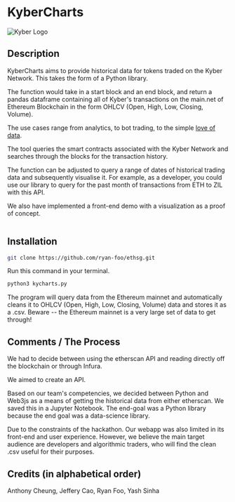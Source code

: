 # KyberCharts

![Kyber Logo](https://kyber.network/media/logos/kyber-logo.png)

## Description

KyberCharts aims to provide historical data for tokens traded on the Kyber Network. This takes the form of a Python library.

The function would take in a start block and an end block, and return a pandas dataframe containing all of Kyber's transactions on the main.net of Ethereum Blockchain in the form OHLCV (Open, High, Low, Closing, Volume).

The use cases range from analytics, to bot trading, to the simple [love of data](https://reddit.com/r/dataisbeautiful).

The tool queries the smart contracts associated with the Kyber Network and searches through the blocks for the transaction history.

The function can be adjusted to query a range of dates of historical trading data and subsequently visualise it. For example, as a developer, you could use our library to query for the past month of transactions from ETH to ZIL with this API.

We also have implemented a front-end demo with a visualization as a proof of concept.

```

```

## Installation

```bash
git clone https://github.com/ryan-foo/ethsg.git
```

Run this command in your terminal.

```bash
python3 kycharts.py
```

The program will query data from the Ethereum mainnet and automatically cleans it to OHLCV (Open, High, Low, Closing, Volume) data and stores it as a .csv. Beware -- the Ethereum mainnet is a very large set of data to get through!

## Comments / The Process

We had to decide between using the etherscan API and reading directly off the blockchain or through Infura.

We aimed to create an API.

Based on our team's competencies, we decided between Python and Web3js as a means of getting the historical data from either etherscan. We saved this in a Jupyter Notebook. The end-goal was a Python library because the end goal was a data-science library.

Due to the constraints of the hackathon. Our webapp was also limited in its front-end and user experience. However, we believe the main target audience are developers and algorithmic traders, who will find the clean .csv useful for their purposes.

## Credits (in alphabetical order)

Anthony Cheung, Jeffery Cao, Ryan Foo, Yash Sinha
